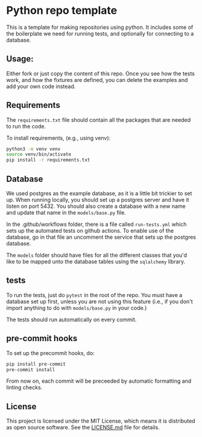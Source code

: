 # Python repo template

This is a template for making repositories using python.
It includes some of the boilerplate we need for running tests,
and optionally for connecting to a database.

## Usage:

Either fork or just copy the content of this repo.
Once you see how the tests work, and how the fixtures are defined,
you can delete the examples and add your own code instead.

## Requirements

The `requirements.txt` file should contain all the packages that are needed to run the code.

To install requirements, (e.g., using venv):

```bash
python3 -m venv venv
source venv/bin/activate
pip install -r requirements.txt
```

## Database

We used postgres as the example database, as it is a little bit trickier to set up.
When running locally, you should set up a postgres server and have it listen on
port 5432. You should also create a database with a new name and update that name
in the `models/base.py` file.

In the .github/workflows folder, there is a file called `run-tests.yml` which sets up
the automated tests on github actions. To enable use of the database,
go in that file an uncomment the service that sets up the postgres database.

The `models` folder should have files for all the different classes that
you'd like to be mapped unto the database tables using the `sqlalchemy` library.

## tests

To run the tests, just do `pytest` in the root of the repo.
You must have a database set up first, unless you are not using this feature
(i.e., if you don't import anything to do with `models/base.py` in your code.)

The tests should run automatically on every commit.

## pre-commit hooks

To set up the precommit hooks, do:

```bash
pip install pre-commit
pre-commit install
```

From now on, each commit will be preceeded by automatic formatting and linting checks.

## License

This project is licensed under the MIT License,
which means it is distributed as open source software.
See the [LICENSE.md](LICENSE.md) file for details.
